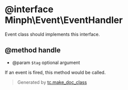 # @interface Minph\Event\EventHandler

 Event class should implements this interface.

## @method handle
* @param `$tag` optional argument

 If an event is fired, this method would be called.




>Generated by [tc.make_doc_class](https://github.com/ISSKJ/toolc-dist/)
